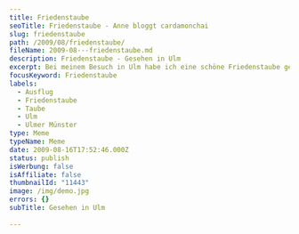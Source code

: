 ```yaml
---
title: Friedenstaube
seoTitle: Friedenstaube - Anne bloggt cardamonchai
slug: friedenstaube
path: /2009/08/friedenstaube/
fileName: 2009-08---friedenstaube.md
description: Friedenstaube - Gesehen in Ulm
excerpt: Bei meinem Besuch in Ulm habe ich eine schöne Friedenstaube gesehen.
focusKeyword: Friedenstaube
labels:
  - Ausflug
  - Friedenstaube
  - Taube
  - Ulm
  - Ulmer Münster
type: Meme
typeName: Meme
date: 2009-08-16T17:52:46.000Z
status: publish
isWerbung: false
isAffiliate: false
thumbnailId: "11443"
image: /img/demo.jpg
errors: {}
subTitle: Gesehen in Ulm
  
---
```


&nbsp;

  